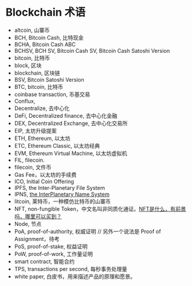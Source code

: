 # Blockchain 术语

* altcoin, 山寨币
* BCH, Bitcoin Cash, 比特现金
* BCHA, Bitcoin Cash ABC
* BCHSV, BCH SV, Bitcoin Cash SV, Bitcoin Cash Satoshi Version
* bitcoin, 比特币
* block, 区块
* blockchain, 区块链
* BSV, Bitcoin Satoshi Version
* BTC, bitcoin, 比特币
* coinbase transaction, 币基交易
* Conflux, 
* Decentralize, 去中心化
* DeFi, Decentralized finance, 去中心化金融
* DEX, Decentralized Exchange, 去中心化交易所
* EIP, 太坊升级提案
* ETH, Ethereum, 以太坊
* ETC, Ethereum Classic, 以太坊经典
* EVM, Ethereum Virtual Machine, 以太坊虚拟机
* FIL, filecoin.
* filecoin, 文件币
* Gas Fee，以太坊的手续费
* ICO, Initial Coin Offering
* IPFS, the Inter-Planetary File System
* IPNS, [the InterPlanetary Name System](https://docs.ipfs.io/concepts/ipns/)
* litcoin, 莱特币，一种模仿比特币的山寨币
* NFT, non-fungible Token，中文名叫非同质化通证。[NFT是什么，有前景吗，哪里可以买到？](https://www.zhihu.com/question/434633802/answer/1756734942)
* Node, 节点
* PoA, proof-of-authority, 权威证明 // 另外一个说法是 Proof of Assignment，待考
* PoS, proof-of-stake, 权益证明
* PoW, proof-of-work, 工作量证明
* smart contract, 智能合约
* TPS, transactions per second, 每秒事务处理量
* white paper, 白皮书，用来描述产品的原理和愿景。
